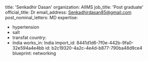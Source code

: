 title: 'Senkadhir Dasan'
organization: AIIMS
job_title: 'Post graduate'
official_title: Dr
email_address: Senkadhirdasan85@gmail.com
post_nominal_letters: MD
expertise:
  - hypertension
  - salt
  - transfat
country:
  - India
works_in: India
import_id: 8441d1d6-7f0e-442b-9fa0-32e594a4e4bb
id: b2c19320-4a2c-4e4d-b877-790ba48d9ce4
blueprint: networking

